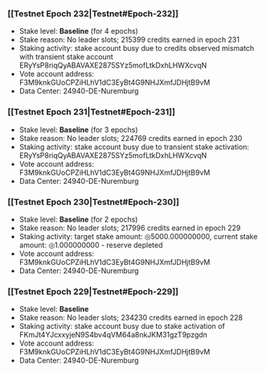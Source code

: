 ### [[Testnet Epoch 232|Testnet#Epoch-232]]
* Stake level: **Baseline** (for 4 epochs)
* Stake reason: No leader slots; 215399 credits earned in epoch 231
* Staking activity: stake account busy due to credits observed mismatch with transient stake account ERyYsP8riqQyABAVAXE2875SYz5mofLtkDxhLHWXcvqN
* Vote account address: F3M9knkGUoCPZiHLhV1dC3EyBt4G9NHJXmfJDHjtB9vM
* Data Center: 24940-DE-Nuremburg
### [[Testnet Epoch 231|Testnet#Epoch-231]]
* Stake level: **Baseline** (for 3 epochs)
* Stake reason: No leader slots; 224769 credits earned in epoch 230
* Staking activity: stake account busy due to transient stake activation: ERyYsP8riqQyABAVAXE2875SYz5mofLtkDxhLHWXcvqN
* Vote account address: F3M9knkGUoCPZiHLhV1dC3EyBt4G9NHJXmfJDHjtB9vM
* Data Center: 24940-DE-Nuremburg
### [[Testnet Epoch 230|Testnet#Epoch-230]]
* Stake level: **Baseline** (for 2 epochs)
* Stake reason: No leader slots; 217996 credits earned in epoch 229
* Staking activity: target stake amount: ◎5000.000000000, current stake amount: ◎1.000000000 - reserve depleted
* Vote account address: F3M9knkGUoCPZiHLhV1dC3EyBt4G9NHJXmfJDHjtB9vM
* Data Center: 24940-DE-Nuremburg
### [[Testnet Epoch 229|Testnet#Epoch-229]]
* Stake level: **Baseline**
* Stake reason: No leader slots; 234230 credits earned in epoch 228
* Staking activity: stake account busy due to stake activation of FKmJt4YJcxxyjeN9S4bv4qVM64a8nkJKM31gzT9pzgdn
* Vote account address: F3M9knkGUoCPZiHLhV1dC3EyBt4G9NHJXmfJDHjtB9vM
* Data Center: 24940-DE-Nuremburg